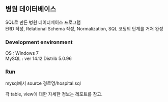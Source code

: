 ## 병원 데이터베이스
SQL로 만든 병원 데이터베이스 프로그램
<br>ERD 작성, Relational Schema 작성, Normalization, SQL 코딩의 단계를 거쳐 완성

### Development environment
OS : Windows 7
<br>MySQL : ver 14.12 Distrib 5.0.96

### Run
mysql에서 source 경로명/hospital.sql

각 table, view에 대한 자세한 정보는 레포트를 참고.
